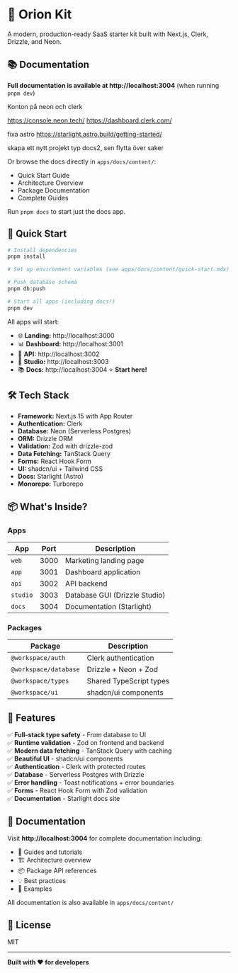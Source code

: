 # 🚀 Orion Kit

A modern, production-ready SaaS starter kit built with Next.js, Clerk, Drizzle, and Neon.

## 📚 Documentation

**Full documentation is available at http://localhost:3004** (when running `pnpm dev`)

Konton på neon och clerk

https://console.neon.tech/
https://dashboard.clerk.com/

fixa astro
https://starlight.astro.build/getting-started/

skapa ett nytt projekt typ docs2, sen flytta över saker

Or browse the docs directly in `apps/docs/content/`:

- Quick Start Guide
- Architecture Overview
- Package Documentation
- Complete Guides

Run `pnpm docs` to start just the docs app.

## 🚀 Quick Start

```bash
# Install dependencies
pnpm install

# Set up environment variables (see apps/docs/content/quick-start.mdx)

# Push database schema
pnpm db:push

# Start all apps (including docs!)
pnpm dev
```

All apps will start:

- 🌐 **Landing:** http://localhost:3000
- 📊 **Dashboard:** http://localhost:3001
- 🔌 **API:** http://localhost:3002
- 🎨 **Studio:** http://localhost:3003
- 📚 **Docs:** http://localhost:3004 ⭐ **Start here!**

## 🛠️ Tech Stack

- **Framework:** Next.js 15 with App Router
- **Authentication:** Clerk
- **Database:** Neon (Serverless Postgres)
- **ORM:** Drizzle ORM
- **Validation:** Zod with drizzle-zod
- **Data Fetching:** TanStack Query
- **Forms:** React Hook Form
- **UI:** shadcn/ui + Tailwind CSS
- **Docs:** Starlight (Astro)
- **Monorepo:** Turborepo

## 📦 What's Inside?

### Apps

| App      | Port | Description                   |
| -------- | ---- | ----------------------------- |
| `web`    | 3000 | Marketing landing page        |
| `app`    | 3001 | Dashboard application         |
| `api`    | 3002 | API backend                   |
| `studio` | 3003 | Database GUI (Drizzle Studio) |
| `docs`   | 3004 | Documentation (Starlight)     |

### Packages

| Package               | Description             |
| --------------------- | ----------------------- |
| `@workspace/auth`     | Clerk authentication    |
| `@workspace/database` | Drizzle + Neon + Zod    |
| `@workspace/types`    | Shared TypeScript types |
| `@workspace/ui`       | shadcn/ui components    |

## 🎯 Features

✅ **Full-stack type safety** - From database to UI  
✅ **Runtime validation** - Zod on frontend and backend  
✅ **Modern data fetching** - TanStack Query with caching  
✅ **Beautiful UI** - shadcn/ui components  
✅ **Authentication** - Clerk with protected routes  
✅ **Database** - Serverless Postgres with Drizzle  
✅ **Error handling** - Toast notifications + error boundaries  
✅ **Forms** - React Hook Form with Zod validation  
✅ **Documentation** - Starlight docs site

## 📖 Documentation

Visit **http://localhost:3004** for complete documentation including:

- 📘 Guides and tutorials
- 🏗️ Architecture overview
- 📦 Package API references
- 💡 Best practices
- 🎯 Examples

All documentation is also available in `apps/docs/content/`

## 📝 License

MIT

---

**Built with ❤️ for developers**
